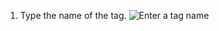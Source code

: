 1. Type the name of the tag.
   ![Enter a tag name](/assets/images/help/desktop/enter-tag-name.png)
